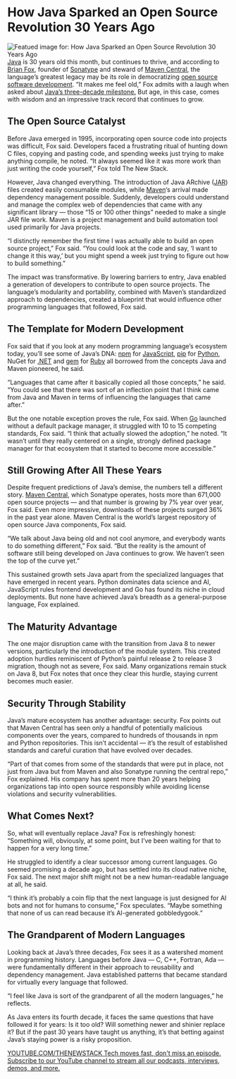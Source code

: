 # How Java Sparked an Open Source Revolution 30 Years Ago
![Featued image for: How Java Sparked an Open Source Revolution 30 Years Ago](https://cdn.thenewstack.io/media/2025/05/1e51165f-priscilla-gyamfi-jd9dmh1lxea-unsplash-1-1-1024x682.jpg)
[Java](https://thenewstack.io/introduction-to-java-programming-language/) is 30 years old this month, but continues to thrive, and according to [Brian Fox](https://www.linkedin.com/in/brianefox/), founder of [Sonatype](https://www.sonatype.com/) and steward of [Maven Central](https://central.sonatype.com/), the language’s greatest legacy may be its role in democratizing [open source software development](https://thenewstack.io/open-source/).
“It makes me feel old,” Fox admits with a laugh when asked about [Java’s three-decade milestone.](https://thenewstack.io/java-at-30-the-genius-behind-the-code-that-changed-tech) But age, in this case, comes with wisdom and an impressive track record that continues to grow.

## The Open Source Catalyst
Before Java emerged in 1995, incorporating open source code into projects was difficult, Fox said. Developers faced a frustrating ritual of hunting down C files, copying and pasting code, and spending weeks just trying to make anything compile, he noted. “It always seemed like it was more work than just writing the code yourself,” Fox told The New Stack.

However, Java changed everything. The introduction of Java ARchive ([JAR](https://thenewstack.io/how-to-find-dangerous-log4j-libraries/)) files created easily consumable modules, while [Maven](https://maven.apache.org/)‘s arrival made dependency management possible. Suddenly, developers could understand and manage the complex web of dependencies that came with any significant library — those “15 or 100 other things” needed to make a single JAR file work. Maven is a project management and build automation tool used primarily for Java projects.

“I distinctly remember the first time I was actually able to build an open source project,” Fox said. “You could look at the code and say, ‘I want to change it this way,’ but you might spend a week just trying to figure out how to build something.”

The impact was transformative. By lowering barriers to entry, Java enabled a generation of developers to contribute to open source projects. The language’s modularity and portability, combined with Maven’s standardized approach to dependencies, created a blueprint that would influence other programming languages that followed, Fox said.

## The Template for Modern Development
Fox said that if you look at any modern programming language’s ecosystem today, you’ll see some of Java’s DNA: [npm](https://thenewstack.io/is-npm-a-hotbed-of-malware/) for [JavaScript](https://thenewstack.io/javascript/), [pip](https://thenewstack.io/how-to-use-python-pip-and-why-you-need-to/) for [Python](https://thenewstack.io/python/), NuGet for [.NET](https://thenewstack.io/net-modernization-github-copilot-upgrade-eases-migrations/) and [gem](https://thenewstack.io/ruby-devs-try-sinatra-before-moving-up-to-ruby-on-rails/) for [Ruby](https://thenewstack.io/why-ruby-on-rails-is-still-worth-your-while-as-a-developer/) all borrowed from the concepts Java and Maven pioneered, he said.

“Languages that came after it basically copied all those concepts,” he said. “You could see that there was sort of an inflection point that I think came from Java and Maven in terms of influencing the languages that came after.”

But the one notable exception proves the rule, Fox said. When [Go](https://thenewstack.io/introduction-to-go-programming-language/) launched without a default package manager, it struggled with 10 to 15 competing standards, Fox said. “I think that actually slowed the adoption,” he noted. “It wasn’t until they really centered on a single, strongly defined package manager for that ecosystem that it started to become more accessible.”

## Still Growing After All These Years
Despite frequent predictions of Java’s demise, the numbers tell a different story. [Maven Central](https://central.sonatype.com/), which Sonatype operates, hosts more than 671,000 open source projects — and that number is growing by 7% year over year, Fox said. Even more impressive, downloads of these projects surged 36% in the past year alone. Maven Central is the world’s largest repository of open source Java components, Fox said.

“We talk about Java being old and not cool anymore, and everybody wants to do something different,” Fox said. “But the reality is the amount of software still being developed on Java continues to grow. We haven’t seen the top of the curve yet.”

This sustained growth sets Java apart from the specialized languages that have emerged in recent years. Python dominates data science and AI, JavaScript rules frontend development and Go has found its niche in cloud deployments. But none have achieved Java’s breadth as a general-purpose language, Fox explained.

## The Maturity Advantage
The one major disruption came with the transition from Java 8 to newer versions, particularly the introduction of the module system. This created adoption hurdles reminiscent of Python’s painful release 2 to release 3 migration, though not as severe, Fox said. Many organizations remain stuck on Java 8, but Fox notes that once they clear this hurdle, staying current becomes much easier.

## Security Through Stability
Java’s mature ecosystem has another advantage: security. Fox points out that Maven Central has seen only a handful of potentially malicious components over the years, compared to hundreds of thousands in npm and Python repositories. This isn’t accidental — it’s the result of established standards and careful curation that have evolved over decades.

“Part of that comes from some of the standards that were put in place, not just from Java but from Maven and also Sonatype running the central repo,” Fox explained. His company has spent more than 20 years helping organizations tap into open source responsibly while avoiding license violations and security vulnerabilities.

## What Comes Next?
So, what will eventually replace Java? Fox is refreshingly honest: “Something will, obviously, at some point, but I’ve been waiting for that to happen for a very long time.”

He struggled to identify a clear successor among current languages. Go seemed promising a decade ago, but has settled into its cloud native niche, Fox said. The next major shift might not be a new human-readable language at all, he said.

“I think it’s probably a coin flip that the next language is just designed for AI bots and not for humans to consume,” Fox speculates. “Maybe something that none of us can read because it’s AI-generated gobbledygook.”

## The Grandparent of Modern Languages
Looking back at Java’s three decades, Fox sees it as a watershed moment in programming history. Languages before Java — C, C++, Fortran, Ada — were fundamentally different in their approach to reusability and dependency management. Java established patterns that became standard for virtually every language that followed.

“I feel like Java is sort of the grandparent of all the modern languages,” he reflects.

As Java enters its fourth decade, it faces the same questions that have followed it for years: Is it too old? Will something newer and shinier replace it? But if the past 30 years have taught us anything, it’s that betting against Java’s staying power is a risky proposition.

[
YOUTUBE.COM/THENEWSTACK
Tech moves fast, don't miss an episode. Subscribe to our YouTube
channel to stream all our podcasts, interviews, demos, and more.
](https://youtube.com/thenewstack?sub_confirmation=1)